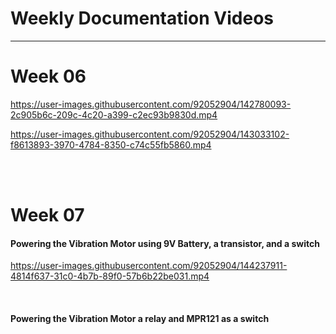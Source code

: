 <h1>Weekly Documentation Videos</h1>
<hr>

<h1>Week 06</h1>

https://user-images.githubusercontent.com/92052904/142780093-2c905b6c-209c-4c20-a399-c2ec93b9830d.mp4

https://user-images.githubusercontent.com/92052904/143033102-f8613893-3970-4784-8350-c74c55fb5860.mp4

<br><br>

<h1>Week 07</h1>
<h4>Powering the Vibration Motor using 9V Battery, a transistor, and a switch</h4>

https://user-images.githubusercontent.com/92052904/144237911-4814f637-31c0-4b7b-89f0-57b6b22be031.mp4

<br>
<h4>Powering the Vibration Motor a relay and MPR121 as a switch</h4>
